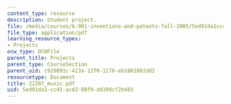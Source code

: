 ```yaml
---
content_type: resource
description: Student project.
file: /media/courses/6-901-inventions-and-patents-fall-2005/5ed91da1cc41acd208f9dd19dcf2b483_22207_music.pdf
file_type: application/pdf
learning_resource_types:
- Projects
ocw_type: OCWFile
parent_title: Projects
parent_type: CourseSection
parent_uid: c929091c-413a-12f0-1176-eb1861802dd2
resourcetype: Document
title: 22207_music.pdf
uid: 5ed91da1-cc41-acd2-08f9-dd19dcf2b483
---
```

